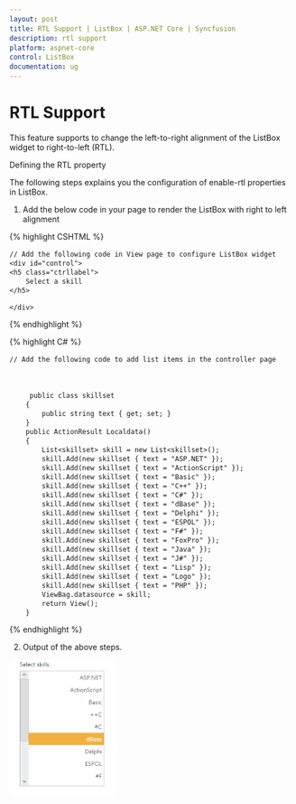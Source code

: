 ```yaml
---
layout: post
title: RTL Support | ListBox | ASP.NET Core | Syncfusion
description: rtl support
platform: aspnet-core
control: ListBox
documentation: ug
---
```


# RTL Support

This feature supports to change the left-to-right alignment of the ListBox widget to right-to-left (RTL). 

Defining the RTL property

The following steps explains you the configuration of enable-rtl properties in ListBox.

1. Add the below code in your page to render the ListBox with right to left alignment


 {% highlight CSHTML %}
   
	// Add the following code in View page to configure ListBox widget
	<div id="control"> 
	<h5 class="ctrllabel">
		Select a skill 
	</h5>  
<ej-list-box id="listboxsample" datasource="ViewBag.datasource" enable-rtl="true">
    <e-list-box-fields id="empid" text="text"/>
</ej-list-box>  

	</div>
		
  {% endhighlight %}
   
   
{% highlight C# %}

	// Add the following code to add list items in the controller page



	     public class skillset
        {
            public string text { get; set; }
        }
        public ActionResult Localdata()
        {
            List<skillset> skill = new List<skillset>();
            skill.Add(new skillset { text = "ASP.NET" });
            skill.Add(new skillset { text = "ActionScript" });
            skill.Add(new skillset { text = "Basic" });
            skill.Add(new skillset { text = "C++" });
            skill.Add(new skillset { text = "C#" });
            skill.Add(new skillset { text = "dBase" });
            skill.Add(new skillset { text = "Delphi" });
            skill.Add(new skillset { text = "ESPOL" });
            skill.Add(new skillset { text = "F#" });
            skill.Add(new skillset { text = "FoxPro" });
            skill.Add(new skillset { text = "Java" });
            skill.Add(new skillset { text = "J#" });
            skill.Add(new skillset { text = "Lisp" });
            skill.Add(new skillset { text = "Logo" });
            skill.Add(new skillset { text = "PHP" });
            ViewBag.datasource = skill;
            return View();
        }
{% endhighlight %}
   
   



2. Output of the above steps.


![](RTL-Support_images/RTL-Support_img1.png)



